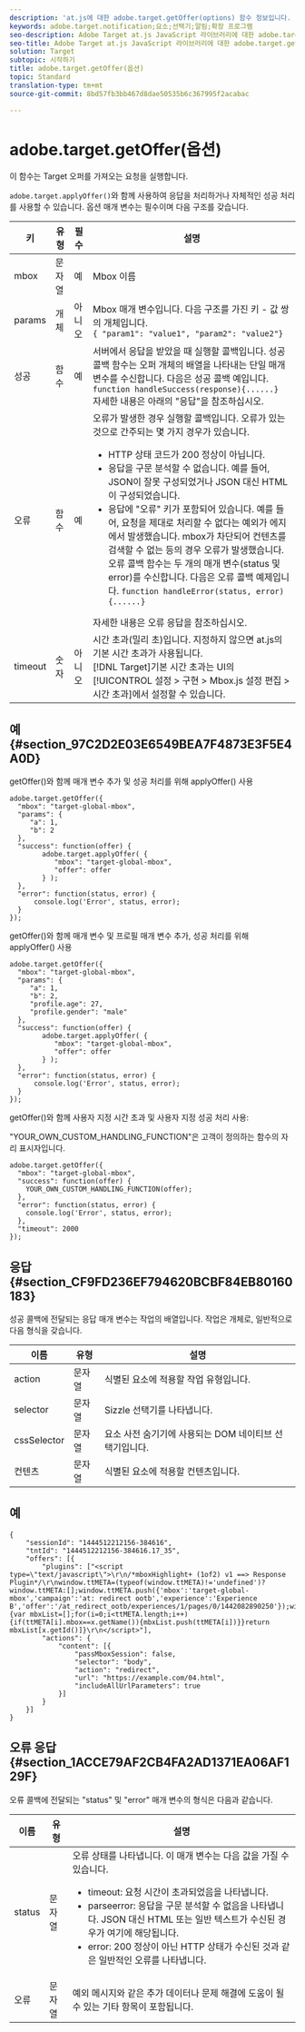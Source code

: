 ```yaml
---
description: 'at.js에 대한 adobe.target.getOffer(options) 함수 정보입니다. '
keywords: adobe.target.notification;요소;선택기;알림;확장 프로그램
seo-description: Adobe Target at.js JavaScript 라이브러리에 대한 adobe.target.getOffer(options) 함수 정보입니다.
seo-title: Adobe Target at.js JavaScript 라이브러리에 대한 adobe.target.getOffer(options) 함수 정보입니다.
solution: Target
subtopic: 시작하기
title: adobe.target.getOffer(옵션)
topic: Standard
translation-type: tm+mt
source-git-commit: 8bd57fb3bb467d8dae50535b6c367995f2acabac

---
```



# adobe.target.getOffer(옵션)

이 함수는 Target 오퍼를 가져오는 요청을 실행합니다.

`adobe.target.applyOffer()`와 함께 사용하여 응답을 처리하거나 자체적인 성공 처리를 사용할 수 있습니다. 옵션 매개 변수는 필수이며 다음 구조를 갖습니다.

| 키 | 유형 | 필수 | 설명 |
|--- |--- |--- |--- |
| mbox | 문자열 | 예 | Mbox 이름 |
| params | 개체 | 아니오 | Mbox 매개 변수입니다. 다음 구조를 가진 키 - 값 쌍의 개체입니다.<br>`{ "param1": "value1", "param2": "value2"}` |
| 성공 | 함수 | 예 | 서버에서 응답을 받았을 때 실행할 콜백입니다. 성공 콜백 함수는 오퍼 개체의 배열을 나타내는 단일 매개 변수를 수신합니다. 다음은 성공 콜백 예입니다.<br>`function handleSuccess(response){......}`<br>자세한 내용은 아래의 "응답"을 참조하십시오. |
| 오류 | 함수 | 예 | 오류가 발생한 경우 실행할 콜백입니다. 오류가 있는 것으로 간주되는 몇 가지 경우가 있습니다.<ul><li>HTTP 상태 코드가 200 정상이 아닙니다.</li><li>응답을 구문 분석할 수 없습니다. 예를 들어, JSON이 잘못 구성되었거나 JSON 대신 HTML이 구성되었습니다.</li><li>응답에 "오류" 키가 포함되어 있습니다. 예를 들어, 요청을 제대로 처리할 수 없다는 예외가 에지에서 발생했습니다. mbox가 차단되어 컨텐츠를 검색할 수 없는 등의 경우 오류가 발생했습니다. 오류 콜백 함수는 두 개의 매개 변수(status 및 error)를 수신합니다. 다음은 오류 콜백 예제입니다. `function handleError(status, error){......}`</li></ul>자세한 내용은 오류 응답을 참조하십시오. |
| timeout | 숫자 | 아니오 | 시간 초과(밀리 초)입니다. 지정하지 않으면 at.js의 기본 시간 초과가 사용됩니다.<br>[!DNL Target]기본 시간 초과는 UI의 [!UICONTROL 설정 &gt; 구현 &gt; Mbox.js 설정 편집 &gt; 시간 초과]에서 설정할 수 있습니다. |

## 예 {#section_97C2D2E03E6549BEA7F4873E3F5E4A0D}

getOffer()와 함께 매개 변수 추가 및 성공 처리를 위해 applyOffer() 사용

```
adobe.target.getOffer({   
  "mbox": "target-global-mbox", 
  "params": { 
     "a": 1, 
     "b": 2 
  }, 
  "success": function(offer) {           
        adobe.target.applyOffer( {  
           "mbox": "target-global-mbox", 
           "offer": offer  
        } ); 
  },   
  "error": function(status, error) {           
      console.log('Error', status, error); 
  } 
});
```

getOffer()와 함께 매개 변수 및 프로필 매개 변수 추가, 성공 처리를 위해 applyOffer() 사용

```
adobe.target.getOffer({   
  "mbox": "target-global-mbox", 
  "params": { 
     "a": 1, 
     "b": 2, 
     "profile.age": 27, 
     "profile.gender": "male" 
  }, 
  "success": function(offer) {           
        adobe.target.applyOffer( {  
           "mbox": "target-global-mbox", 
           "offer": offer  
        } ); 
  },   
  "error": function(status, error) {           
      console.log('Error', status, error); 
  } 
});
```

getOffer()와 함께 사용자 지정 시간 초과 및 사용자 지정 성공 처리 사용:

"YOUR_OWN_CUSTOM_HANDLING_FUNCTION"은 고객이 정의하는 함수의 자리 표시자입니다.

```
adobe.target.getOffer({     
  "mbox": "target-global-mbox",   
  "success": function(offer) { 
    YOUR_OWN_CUSTOM_HANDLING_FUNCTION(offer);   
  }, 
  "error": function(status, error) {                 
    console.log('Error', status, error);   
  },   
  "timeout": 2000 
});
```

## 응답 {#section_CF9FD236EF794620BCBF84EB80160183}

성공 콜백에 전달되는 응답 매개 변수는 작업의 배열입니다. 작업은 개체로, 일반적으로 다음 형식을 갖습니다.

| 이름 | 유형 | 설명 |
|--- |--- |--- |
| action | 문자열 | 식별된 요소에 적용할 작업 유형입니다. |
| selector | 문자열 | Sizzle 선택기를 나타냅니다. |
| cssSelector | 문자열 | 요소 사전 숨기기에 사용되는 DOM 네이티브 선택기입니다. |
| 컨텐츠 | 문자열 | 식별된 요소에 적용할 컨텐츠입니다. |

## 예

```
{ 
    "sessionId": "1444512212156-384616", 
    "tntId": "1444512212156-384616.17_35", 
    "offers": [{ 
        "plugins": ["<script type=\"text/javascript\">\r\n/*mboxHighlight+ (1of2) v1 ==> Response Plugin*/\r\nwindow.ttMETA=(typeof(window.ttMETA)!='undefined')?window.ttMETA:[];window.ttMETA.push({'mbox':'target-global-mbox','campaign':'at: redirect ootb','experience':'Experience B','offer':'/at_redirect_ootb/experiences/1/pages/0/1442082890250'});window.ttMBX=function(x){var mbxList=[];for(i=0;i<ttMETA.length;i++){if(ttMETA[i].mbox==x.getName()){mbxList.push(ttMETA[i])}}return mbxList[x.getId()]}\r\n</script>"], 
        "actions": { 
            "content": [{ 
                "passMboxSession": false, 
                "selector": "body", 
                "action": "redirect", 
                "url": "https://example.com/04.html", 
                "includeAllUrlParameters": true 
            }] 
        } 
    }] 
}
```

## 오류 응답 {#section_1ACCE79AF2CB4FA2AD1371EA06AF129F}

오류 콜백에 전달되는 "status" 및 "error" 매개 변수의 형식은 다음과 같습니다.

| 이름 | 유형 | 설명 |
|--- |--- |--- |
| status | 문자열 | 오류 상태를 나타냅니다. 이 매개 변수는 다음 값을 가질 수 있습니다.<ul><li>timeout: 요청 시간이 초과되었음을 나타냅니다.</li><li>parseerror: 응답을 구문 분석할 수 없음을 나타냅니다. JSON 대신 HTML 또는 일반 텍스트가 수신된 경우가 여기에 해당됩니다.</li><li>error: 200 정상이 아닌 HTTP 상태가 수신된 것과 같은 일반적인 오류를 나타냅니다.</li></ul> |
| 오류 | 문자열 | 예외 메시지와 같은 추가 데이터나 문제 해결에 도움이 될 수 있는 기타 항목이 포함됩니다. |